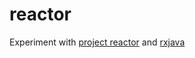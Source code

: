 # reactor
Experiment with [project reactor](http://projectreactor.io/docs/) and [rxjava](https://github.com/ReactiveX/RxJava/wiki)
